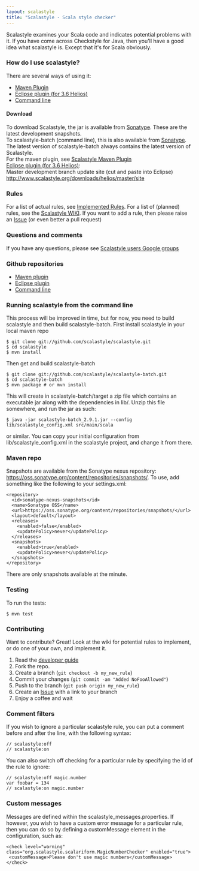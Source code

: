 ```yaml
---
layout: scalastyle
title: "Scalastyle - Scala style checker"
---
```


Scalastyle examines your Scala code and indicates potential problems with it. If you have come across Checkstyle for Java,
then you'll have a good idea what scalastyle is. Except that it's for Scala obviously.

### How do I use scalastyle?

There are several ways of using it:

 * [Maven Plugin](maven.html)
 * [Eclipse plugin (for 3.6 Helios)](eclipse-index.html)
 * [Command line](https://github.com/scalastyle/scalastyle-batch)

#### Download

To download Scalastyle, the jar is available from [Sonatype](https://oss.sonatype.org/content/repositories/snapshots/org/scalastyle/scalastyle_2.9.1/0.1.0-SNAPSHOT/). These are the latest development snapshots.
<br/>
To scalastyle-batch (command line), this is also available from [Sonatype](https://oss.sonatype.org/content/repositories/snapshots/org/scalastyle/scalastyle-batch_2.9.1/0.1.0-SNAPSHOT/). The latest version
of scalastyle-batch always contains the latest version of Scalastyle.
<br/>
For the maven plugin, see [Scalastyle Maven Plugin](maven.html)
<br/>
[Eclipse plugin (for 3.6 Helios)](eclipse-index.html): <br/>Master development branch update site (cut and paste into Eclipse) <a href="http://www.scalastyle.org/downloads/helios/master/site">http://www.scalastyle.org/downloads/helios/master/site</a>

### Rules

For a list of actual rules, see [Implemented Rules](rules.html).
For a list of (planned) rules, see the [Scalastyle WIKI](https://github.com/scalastyle/scalastyle/wiki).
If you want to add a rule, then please raise an [Issue](https://github.com/scalastyle/scalastyle/issues) (or even better a pull request)

### Questions and comments
If you have any questions, please see [Scalastyle users Google groups](https://groups.google.com/forum/#!forum/scalastyle-users)

### Github repositories

 * [Maven plugin](https://github.com/scalastyle/scalastyle-maven-plugin)
 * [Eclipse plugin](https://github.com/scalastyle/scalastyle-plugin)
 * [Command line](https://github.com/scalastyle/scalastyle-batch)

### Running scalastyle from the command line

This process will be improved in time, but for now, you need to build scalastyle and then build scalastyle-batch. First install scalastyle in your local maven repo

    $ git clone git://github.com/scalastyle/scalastyle.git
    $ cd scalastyle
    $ mvn install

Then get and build scalastyle-batch

    $ git clone git://github.com/scalastyle/scalastyle-batch.git
    $ cd scalastyle-batch
    $ mvn package # or mvn install

This will create in scalastyle-batch/target a zip file which contains an executable jar along with the dependencies in lib/. Unzip this file somewhere, and run the jar as such:

    $ java -jar scalastyle-batch_2.9.1.jar --config lib/scalastyle_config.xml src/main/scala

or similar. You can copy your initial configuration from lib/scalastyle_config.xml in the scalastyle project, and change it from there.

### Maven repo

Snapshots are available from the Sonatype nexus repository: https://oss.sonatype.org/content/repositories/snapshots/.
To use, add something like the following to your settings.xml:

    <repository>
      <id>sonatype-nexus-snapshots</id>
      <name>Sonatype OSS</name>
      <url>https://oss.sonatype.org/content/repositories/snapshots/</url>
      <layout>default</layout>
      <releases>
        <enabled>false</enabled>
        <updatePolicy>never</updatePolicy>
      </releases>
      <snapshots>
        <enabled>true</enabled>
        <updatePolicy>never</updatePolicy>
      </snapshots>
    </repository>

There are only snapshots available at the minute.

### Testing

To run the tests:

    $ mvn test

### Contributing

Want to contribute? Great! Look at the wiki for potential rules to implement, or do one of your own, and implement it.

1. Read the [developer guide](developer-guide.html)
2. Fork the repo.
3. Create a branch (`git checkout -b my_new_rule`)
4. Commit your changes (`git commit -am "Added NoFooAllowed"`)
5. Push to the branch (`git push origin my_new_rule`)
6. Create an [Issue](https://github.com/scalastyle/scalastyle/issues) with a link to your branch
7. Enjoy a coffee and wait

### Comment filters

If you wish to ignore a particular scalastyle rule, you can put a comment before and after the line, with the following syntax:

    // scalastyle:off
    // scalastyle:on

You can also switch off checking for a particular rule by specifying the id of the rule to ignore:

    // scalastyle:off magic.number
    var foobar = 134
    // scalastyle:on magic.number

### Custom messages

Messages are defined within the scalastyle_messages.properties. If however, you wish to have a custom error message for a particular rule, then
you can do so by defining a customMessage element in the configuration, such as:

    <check level="warning" class="org.scalastyle.scalariform.MagicNumberChecker" enabled="true">
     <customMessage>Please don't use magic numbers</customMessage>
    </check>
